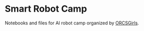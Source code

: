 # Smart Robot Camp
Notebooks and files for AI robot camp organized by [ORCSGirls](https://www.orcsgirls.org).
